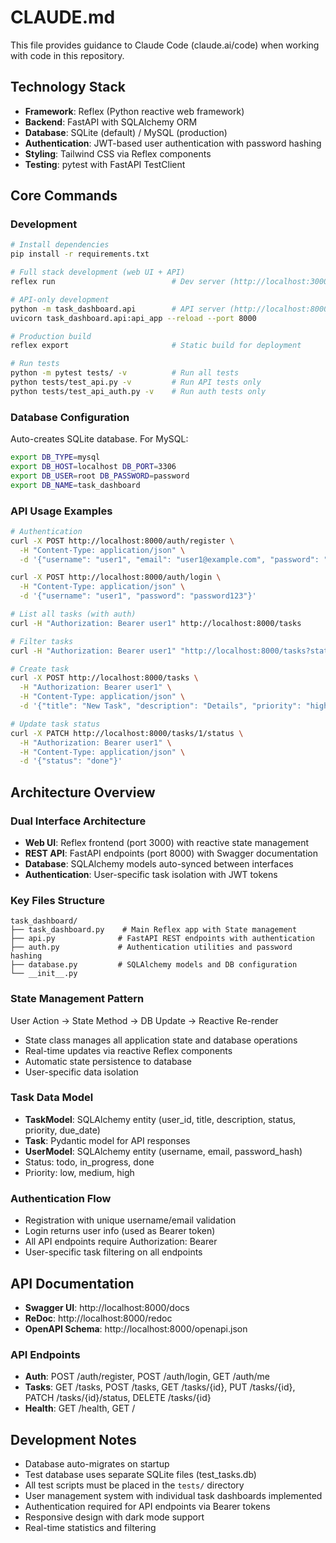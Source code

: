 # CLAUDE.md

This file provides guidance to Claude Code (claude.ai/code) when working with code in this repository.

## Technology Stack
- **Framework**: Reflex (Python reactive web framework)
- **Backend**: FastAPI with SQLAlchemy ORM
- **Database**: SQLite (default) / MySQL (production)
- **Authentication**: JWT-based user authentication with password hashing
- **Styling**: Tailwind CSS via Reflex components
- **Testing**: pytest with FastAPI TestClient

## Core Commands

### Development
```bash
# Install dependencies
pip install -r requirements.txt

# Full stack development (web UI + API)
reflex run                          # Dev server (http://localhost:3000)

# API-only development
python -m task_dashboard.api        # API server (http://localhost:8000)
uvicorn task_dashboard.api:api_app --reload --port 8000

# Production build
reflex export                       # Static build for deployment

# Run tests
python -m pytest tests/ -v          # Run all tests
python tests/test_api.py -v         # Run API tests only
python tests/test_api_auth.py -v    # Run auth tests only
```

### Database Configuration
Auto-creates SQLite database. For MySQL:
```bash
export DB_TYPE=mysql
export DB_HOST=localhost DB_PORT=3306
export DB_USER=root DB_PASSWORD=password
export DB_NAME=task_dashboard
```

### API Usage Examples
```bash
# Authentication
curl -X POST http://localhost:8000/auth/register \
  -H "Content-Type: application/json" \
  -d '{"username": "user1", "email": "user1@example.com", "password": "password123"}'

curl -X POST http://localhost:8000/auth/login \
  -H "Content-Type: application/json" \
  -d '{"username": "user1", "password": "password123"}'

# List all tasks (with auth)
curl -H "Authorization: Bearer user1" http://localhost:8000/tasks

# Filter tasks
curl -H "Authorization: Bearer user1" "http://localhost:8000/tasks?status=todo&priority=high"

# Create task
curl -X POST http://localhost:8000/tasks \
  -H "Authorization: Bearer user1" \
  -H "Content-Type: application/json" \
  -d '{"title": "New Task", "description": "Details", "priority": "high"}'

# Update task status
curl -X PATCH http://localhost:8000/tasks/1/status \
  -H "Authorization: Bearer user1" \
  -H "Content-Type: application/json" \
  -d '{"status": "done"}'
```

## Architecture Overview

### Dual Interface Architecture
- **Web UI**: Reflex frontend (port 3000) with reactive state management
- **REST API**: FastAPI endpoints (port 8000) with Swagger documentation
- **Database**: SQLAlchemy models auto-synced between interfaces
- **Authentication**: User-specific task isolation with JWT tokens

### Key Files Structure
```
task_dashboard/
├── task_dashboard.py    # Main Reflex app with State management
├── api.py              # FastAPI REST endpoints with authentication
├── auth.py             # Authentication utilities and password hashing
├── database.py         # SQLAlchemy models and DB configuration
└── __init__.py
```

### State Management Pattern
User Action → State Method → DB Update → Reactive Re-render
- State class manages all application state and database operations
- Real-time updates via reactive Reflex components
- Automatic state persistence to database
- User-specific data isolation

### Task Data Model
- **TaskModel**: SQLAlchemy entity (user_id, title, description, status, priority, due_date)
- **Task**: Pydantic model for API responses
- **UserModel**: SQLAlchemy entity (username, email, password_hash)
- Status: todo, in_progress, done
- Priority: low, medium, high

### Authentication Flow
- Registration with unique username/email validation
- Login returns user info (used as Bearer token)
- All API endpoints require Authorization: Bearer <username>
- User-specific task filtering on all endpoints

## API Documentation
- **Swagger UI**: http://localhost:8000/docs
- **ReDoc**: http://localhost:8000/redoc
- **OpenAPI Schema**: http://localhost:8000/openapi.json

### API Endpoints
- **Auth**: POST /auth/register, POST /auth/login, GET /auth/me
- **Tasks**: GET /tasks, POST /tasks, GET /tasks/{id}, PUT /tasks/{id}, PATCH /tasks/{id}/status, DELETE /tasks/{id}
- **Health**: GET /health, GET /

## Development Notes
- Database auto-migrates on startup
- Test database uses separate SQLite files (test_tasks.db)
- All test scripts must be placed in the `tests/` directory
- User management system with individual task dashboards implemented
- Authentication required for API endpoints via Bearer tokens
- Responsive design with dark mode support
- Real-time statistics and filtering